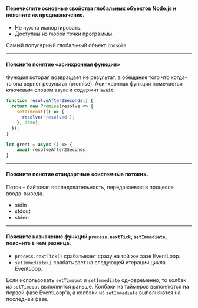 #### Перечислите основные свойства глобальных объектов Node.js и поясните их предназначение.

- Не нужно импортировать.
- Доступны из любой точки программы.

Самый популярный глобальный объект `console`.

---
#### Поясните понятие «асинхронная функция»

Функция которая возвращает не результат, а обещание того что когда-то она вернет результат (promise). Асинхронная функция помечается ключевым словом `async` и содержит `await`.

```js
function resolveAfter2Seconds() {
  return new Promise(resolve => {
    setTimeout(() => {
      resolve('resolved');
    }, 2000);
  });
}

let greet = async () => {
    await resolveAfter2Seconds
}
```

---
#### Поясните понятие стандартные «системные потоки».

Поток – байтовая последовательность, передаваемая в
процессе ввода-вывода.

- stdin
- stdout
- stderr

---
#### Поясните назначение функций `process.nextTick`, `setImmediate`, поясните в чем разница.

- `process.nextTick()` срабатывает сразу на той же фазе EventLoop.
- `setImmediate()` срабатывает на следующей итерации цикла EventLoop.

Если использовать `setTimeout` и `setImmediate` одновременно, то колбэк из `setTimeout` выполнится раньше. Колбэки из таймеров выпоняются на первой фазе EventLoop'а, а колбэки из `setImmediate` выполняются на последней фазе.
